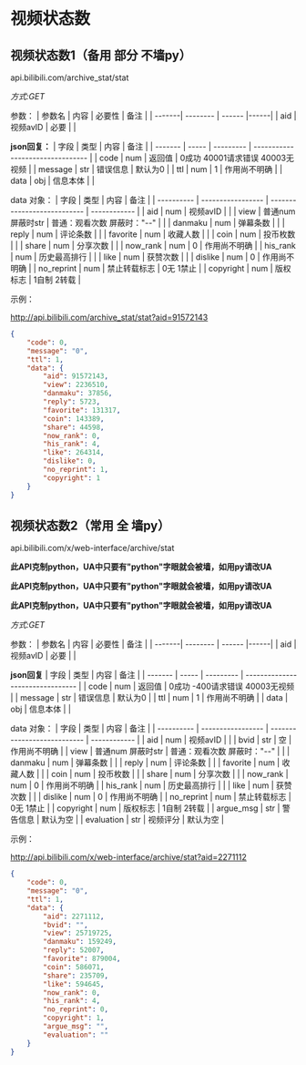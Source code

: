 # 视频状态数

## 视频状态数1（备用 部分 不墙py）
api.bilibili.com/archive_stat/stat

*方式:GET*

参数：
| 参数名 | 内容     | 必要性 | 备注 |
| -------| -------- | ------ |------|
| aid    | 视频avID | 必要   |      |


**json回复：**
|  字段   | 类型  | 内容      | 备注                             |
| ------- | ----- | --------- | -------------------------------- |
| code    | num   | 返回值    | 0成功  40001请求错误 40003无视频 |
| message | str   | 错误信息  | 默认为0                          |
| ttl     | num   | 1         | 作用尚不明确                     |
| data    | obj   | 信息本体  |                                  |

data 对象：
| 字段       | 类型              | 内容                        | 备注         |
| ---------- | ----------------- | --------------------------- | ------------ |
| aid        | num               | 视频avID                    |              |
| view       | 普通num 屏蔽时str | 普通：观看次数 屏蔽时："--" |              |
| danmaku    | num               | 弹幕条数                    |              |
| reply      | num               | 评论条数                    |              |
| favorite   | num               | 收藏人数                    |              |
| coin       | num               | 投币枚数                    |              |
| share      | num               | 分享次数                    |              |
| now_rank   | num               | 0                           | 作用尚不明确 |
| his_rank   | num               | 历史最高排行                |              |
| like       | num               | 获赞次数                    |              |
| dislike    | num               | 0                           | 作用尚不明确 |
| no_reprint | num               | 禁止转载标志                | 0无 1禁止    |
| copyright  | num               | 版权标志                    | 1自制 2转载  |

示例：

http://api.bilibili.com/archive_stat/stat?aid=91572143
```json
{
	"code": 0,
	"message": "0",
	"ttl": 1,
	"data": {
		"aid": 91572143,
		"view": 2236510,
		"danmaku": 37856,
		"reply": 5723,
		"favorite": 131317,
		"coin": 143389,
		"share": 44598,
		"now_rank": 0,
		"his_rank": 4,
		"like": 264314,
		"dislike": 0,
		"no_reprint": 1,
		"copyright": 1
	}
}
```

## 视频状态数2（常用 全 墙py）
api.bilibili.com/x/web-interface/archive/stat

**此API克制python，UA中只要有"python"字眼就会被墙，如用py请改UA**

**此API克制python，UA中只要有"python"字眼就会被墙，如用py请改UA**

**此API克制python，UA中只要有"python"字眼就会被墙，如用py请改UA**

*方式:GET*

参数：
| 参数名 | 内容     | 必要性 | 备注 |
| -------| -------- | ------ |------|
| aid    | 视频avID | 必要   |      |


**json回复**
|  字段   | 类型  | 内容      | 备注                             |
| ------- | ----- | --------- | -------------------------------- |
| code    | num   | 返回值    | 0成功  -400请求错误 40003无视频  |
| message | str   | 错误信息  | 默认为0                          |
| ttl     | num   | 1         | 作用尚不明确                     |
| data    | obj   | 信息本体  |                                  |

data 对象：
| 字段       | 类型              | 内容                        | 备注         |
| ---------- | ----------------- | --------------------------- | ------------ |
| aid        | num               | 视频avID                    |              |
| bvid       | str               | 空                          | 作用尚不明确 |
| view       | 普通num 屏蔽时str | 普通：观看次数 屏蔽时："--" |              |
| danmaku    | num               | 弹幕条数                    |              |
| reply      | num               | 评论条数                    |              |
| favorite   | num               | 收藏人数                    |              |
| coin       | num               | 投币枚数                    |              |
| share      | num               | 分享次数                    |              |
| now_rank   | num               | 0                           | 作用尚不明确 |
| his_rank   | num               | 历史最高排行                |              |
| like       | num               | 获赞次数                    |              |
| dislike    | num               | 0                           | 作用尚不明确 |
| no_reprint | num               | 禁止转载标志                | 0无 1禁止    |
| copyright  | num               | 版权标志                    | 1自制 2转载  |
| argue_msg  | str               | 警告信息                    | 默认为空     |
| evaluation | str               | 视频评分                    | 默认为空     |

示例：

http://api.bilibili.com/x/web-interface/archive/stat?aid=2271112
```json
{
	"code": 0,
	"message": "0",
	"ttl": 1,
	"data": {
		"aid": 2271112,
		"bvid": "",
		"view": 25719725,
		"danmaku": 159249,
		"reply": 52007,
		"favorite": 879004,
		"coin": 586071,
		"share": 235709,
		"like": 594645,
		"now_rank": 0,
		"his_rank": 4,
		"no_reprint": 0,
		"copyright": 1,
		"argue_msg": "",
		"evaluation": ""
	}
}
```



